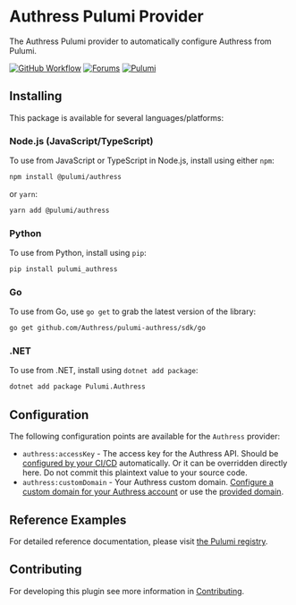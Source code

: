 # Authress Pulumi Provider
The Authress Pulumi provider to automatically configure Authress from Pulumi.

[![GitHub Workflow][workflow]][workflow-link] [![Forums][discuss-badge]][discuss] [![Pulumi][pulumi-badge]][pulumi-link]

[workflow]: https://github.com/authress/pulumi-authress/actions/workflows/build.yml/badge.svg
[workflow-link]: https://github.com/authress/pulumi-authress/actions

[discuss-badge]: https://img.shields.io/badge/Community-Authress-fbaf0b.svg
[discuss]: https://authress.io/community

[pulumi-badge]: https://img.shields.io/badge/Install-pulumi--authress-blue.svg
[pulumi-link]: https://www.pulumi.com/registry/packages/authress/



## Installing

This package is available for several languages/platforms:

### Node.js (JavaScript/TypeScript)

To use from JavaScript or TypeScript in Node.js, install using either `npm`:

```bash
npm install @pulumi/authress
```

or `yarn`:

```bash
yarn add @pulumi/authress
```

### Python

To use from Python, install using `pip`:

```bash
pip install pulumi_authress
```

### Go

To use from Go, use `go get` to grab the latest version of the library:

```bash
go get github.com/Authress/pulumi-authress/sdk/go
```

### .NET

To use from .NET, install using `dotnet add package`:

```bash
dotnet add package Pulumi.Authress
```

## Configuration

The following configuration points are available for the `Authress` provider:

- `authress:accessKey` - The access key for the Authress API. Should be [configured by your CI/CD](https://authress.io/knowledge-base/docs/category/cicd) automatically. Or it can be overridden directly here. Do not commit this plaintext value to your source code.
- `authress:customDomain` - Your Authress custom domain. [Configure a custom domain for your Authress account](https://authress.io/app/#/settings?focus=domain) or use the [provided domain](https://authress.io/app/#/api?route=overview).

## Reference Examples

For detailed reference documentation, please visit [the Pulumi registry](https://www.pulumi.com/registry/packages/authress/api-docs/).



## Contributing
For developing this plugin see more information in [Contributing](./contributing/README.md).
